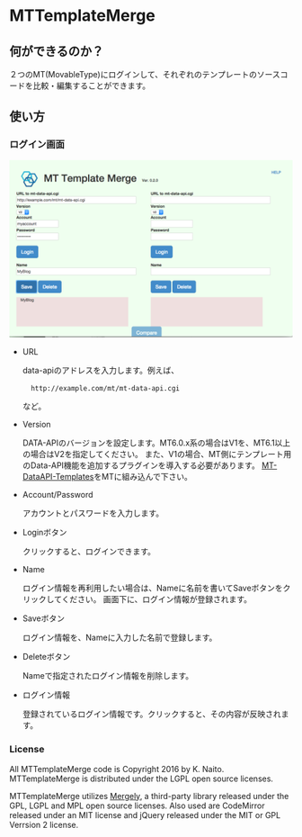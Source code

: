 MTTemplateMerge
====

## 何ができるのか？
２つのMT(MovableType)にログインして、それぞれのテンプレートのソースコードを比較・編集することができます。

## 使い方

### ログイン画面

<img src="login.png">

* URL

    data-apiのアドレスを入力します。例えば、

        http://example.com/mt/mt-data-api.cgi
    
    など。

* Version

    DATA-APIのバージョンを設定します。MT6.0.x系の場合はV1を、MT6.1以上の場合はV2を指定してください。
    また、V1の場合、MT側にテンプレート用のData-API機能を追加するプラグインを導入する必要があります。
    [MT-DataAPI-Templates](https://github.com/knight9999/MT-DataAPI-Templates)をMTに組み込んで下さい。

* Account/Password

    アカウントとパスワードを入力します。

* Loginボタン

    クリックすると、ログインできます。

* Name

    ログイン情報を再利用したい場合は、Nameに名前を書いてSaveボタンをクリックしてください。
    画面下に、ログイン情報が登録されます。

* Saveボタン

    ログイン情報を、Nameに入力した名前で登録します。

* Deleteボタン

    Nameで指定されたログイン情報を削除します。

* ログイン情報

    登録されているログイン情報です。クリックすると、その内容が反映されます。


### License

All MTTemplateMerge code is Copyright 2016 by K. Naito.   
MTTemplateMerge is distributed under the LGPL open source licenses.

MTTemplateMerge utilizes [Mergely](http://www.mergely.com/), a third-party library released under the GPL, LGPL and MPL open source licenses.
Also used are CodeMirror released under an MIT license and jQuery released under the MIT or GPL Verrsion 2 license.
